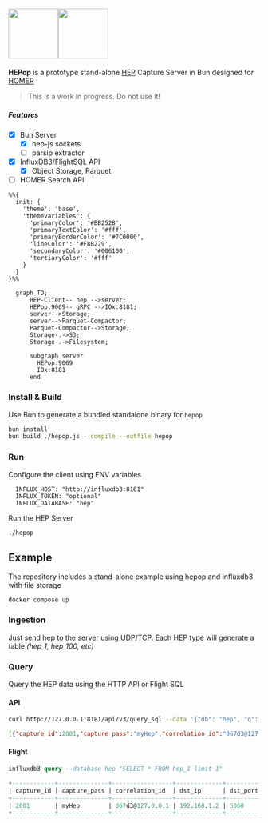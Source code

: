 # <img src="https://user-images.githubusercontent.com/1423657/55069501-8348c400-5084-11e9-9931-fefe0f9874a7.png" height=100/><img src="https://github.com/user-attachments/assets/c8e858ea-bb21-45f3-82ac-a1cd955f30cf" height=100>

**HEPop** is a prototype stand-alone [HEP](https://github.com/sipcapture/hep) Capture Server in Bun designed for [HOMER](https://github.com/sipcapture/homer)

> This is a work in progress. Do not use it!

##### Features

- [x] Bun Server
  - [x] hep-js sockets
  - [ ] parsip extractor
- [x] InfluxDB3/FlightSQL API
  - [x] Object Storage, Parquet
- [ ] HOMER Search API

```mermaid
%%{
  init: {
    'theme': 'base',
    'themeVariables': {
      'primaryColor': '#BB2528',
      'primaryTextColor': '#fff',
      'primaryBorderColor': '#7C0000',
      'lineColor': '#F8B229',
      'secondaryColor': '#006100',
      'tertiaryColor': '#fff'
    }
  }
}%%

  graph TD;
      HEP-Client-- hep -->server;
      HEPop:9069-- gRPC -->IOx:8181;
      server-->Storage;
      server-->Parquet-Compactor;
      Parquet-Compactor-->Storage;
      Storage-.->S3;
      Storage-.->Filesystem;

      subgraph server
        HEPop:9069
        IOx:8181
      end

```


### Install & Build

Use Bun to generate a bundled standalone binary for `hepop`

```bash
bun install
bun build ./hepop.js --compile --outfile hepop
```

### Run
Configure the client using ENV variables
```
  INFLUX_HOST: "http://influxdb3:8181"
  INFLUX_TOKEN: "optional"
  INFLUX_DATABASE: "hep"
```
Run the HEP Server
```bash
./hepop
```

## Example
The repository includes a stand-alone example using hepop and influxdb3 with file storage
```
docker compose up
```

### Ingestion
Just send hep to the server using UDP/TCP. Each HEP type will generate a table _(hep_1, hep_100, etc)_

### Query
Query the HEP data using the HTTP API or Flight SQL
#### API
```bash
curl http://127.0.0.1:8181/api/v3/query_sql --data '{"db": "hep", "q": "select * from hep_1 limit 1"}'
```
```json
[{"capture_id":2001,"capture_pass":"myHep","correlation_id":"067d3@127.0.0.1","dst_ip":"192.168.1.2","dst_port":5060,"ip_family":2,"payload":"OPTIONS sip:127.0.0.1 SIP/2.0Call-ID: 067d3@127.0.0.1CSeq: 9999 OPTIONSFrom: <sip:nodejs@127.0.0.1>;tag=2628881569To: <sip:nodejs@127.0.0.1>Via: SIP/2.0/UDP 127.0.0.1:48495;branch=z9hG4bK9b82aa8fb4c7705466a3456dfff7f384333332Max-Forwards: 70User-Agent: HEPGEN-UACContent-Length: 0","proto_type":0,"protocol":17,"src_ip":"192.168.1.1","src_port":5060,"time":"2025-01-26T18:44:07.120","time_sec":1737917047,"time_usec":120000,"type":"1"}]
```
#### Flight
```sql
influxdb3 query --database hep "SELECT * FROM hep_1 limit 1"
```
```sql
+------------+--------------+-----------------+-------------+----------+-----------+------------------------------------------------------------------------------------------------------------------------------------------------------------------------------------------------------------------------------------------------------------------------------------------+------------+----------+-------------+----------+-------------------------+------------+-----------+------+
| capture_id | capture_pass | correlation_id  | dst_ip      | dst_port | ip_family | payload                                                                                                                                                                                                                                                                                  | proto_type | protocol | src_ip      | src_port | time                    | time_sec   | time_usec | type |
+------------+--------------+-----------------+-------------+----------+-----------+------------------------------------------------------------------------------------------------------------------------------------------------------------------------------------------------------------------------------------------------------------------------------------------+------------+----------+-------------+----------+-------------------------+------------+-----------+------+
| 2001       | myHep        | 067d3@127.0.0.1 | 192.168.1.2 | 5060     | 2         | OPTIONS sip:127.0.0.1 SIP/2.0Call-ID: 067d3@127.0.0.1CSeq: 9999 OPTIONSFrom: <sip:nodejs@127.0.0.1>;tag=2628881569To: <sip:nodejs@127.0.0.1>Via: SIP/2.0/UDP 127.0.0.1:48495;branch=z9hG4bK9b82aa8fb4c7705466a3456dfff7f384333332Max-Forwards: 70User-Agent: HEPGEN-UACContent-Length: 0 | 0          | 17       | 192.168.1.1 | 5060     | 2025-01-26T18:44:07.120 | 1737917047 | 120000    | 1    |
+------------+--------------+-----------------+-------------+----------+-----------+------------------------------------------------------------------------------------------------------------------------------------------------------------------------------------------------------------------------------------------------------------------------------------------+------------+----------+-------------+----------+-------------------------+------------+-----------+------+
```
